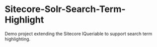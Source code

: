 Sitecore-Solr-Search-Term-Highlight
===================================

Demo project extending the Sitecore IQueriable to support search term highlighting.
